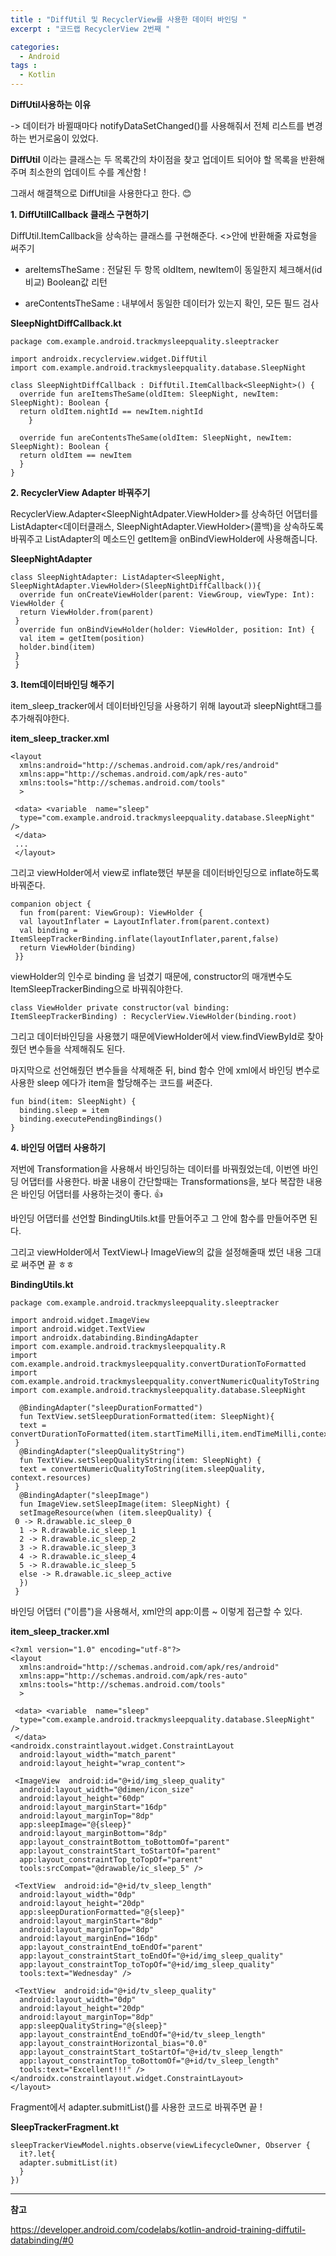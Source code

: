 ```yaml
---
title : "DiffUtil 및 RecyclerView를 사용한 데이터 바인딩 "
excerpt : "코드랩 RecyclerView 2번째 "

categories:
  - Android
tags :
  - Kotlin
---
```



**DiffUtil사용하는 이유**

-> 데이터가 바뀔때마다 notifyDataSetChanged()를 사용해줘서 전체 리스트를 변경하는 번거로움이 있었다.

**DiffUtil** 이라는 클래스는 두 목록간의 차이점을 찾고 업데이트 되어야 할 목록을 반환해주며 최소한의 업데이트 수를 계산함 !

그래서 해결책으로 DiffUtil을 사용한다고 한다. :blush: 

**1. DiffUtillCallback 클래스 구현하기**

DiffUtil.ItemCallback을 상속하는 클래스를 구현해준다. <>안에 반환해줄 자료형을 써주기 

- areItemsTheSame 
: 전달된 두 항목 oldItem, newItem이 동일한지 체크해서(id비교) Boolean값 리턴 

- areContentsTheSame
: 내부에서 동일한 데이터가 있는지 확인, 모든 필드 검사  

**SleepNightDiffCallback.kt**

~~~
package com.example.android.trackmysleepquality.sleeptracker  
  
import androidx.recyclerview.widget.DiffUtil  
import com.example.android.trackmysleepquality.database.SleepNight  
  
class SleepNightDiffCallback : DiffUtil.ItemCallback<SleepNight>() {  
  override fun areItemsTheSame(oldItem: SleepNight, newItem: SleepNight): Boolean {  
  return oldItem.nightId == newItem.nightId  
    }  
  
  override fun areContentsTheSame(oldItem: SleepNight, newItem: SleepNight): Boolean {  
  return oldItem == newItem  
  }  
}
~~~

**2. RecyclerView Adapter 바꿔주기**

RecyclerView.Adapter<SleepNightAdpater.ViewHolder>를 상속하던 어댑터를 ListAdapter<데이터클래스, SleepNightAdapter.ViewHolder>(콜백)을 상속하도록 바꿔주고 ListAdapter의 메소드인 getItem을 onBindViewHolder에 사용해줍니다.

**SleepNightAdapter**
~~~
class SleepNightAdapter: ListAdapter<SleepNight, SleepNightAdapter.ViewHolder>(SleepNightDiffCallback()){  
  override fun onCreateViewHolder(parent: ViewGroup, viewType: Int): ViewHolder {  
  return ViewHolder.from(parent)  
 }  
  override fun onBindViewHolder(holder: ViewHolder, position: Int) {  
  val item = getItem(position)  
  holder.bind(item)  
 }
 }
~~~

**3. Item데이터바인딩 해주기**

item_sleep_tracker에서 데이터바인딩을 사용하기 위해 layout과 sleepNight태그를 추가해줘야한다. 

**item_sleep_tracker.xml**
~~~
<layout  
  xmlns:android="http://schemas.android.com/apk/res/android"  
  xmlns:app="http://schemas.android.com/apk/res-auto"  
  xmlns:tools="http://schemas.android.com/tools"  
  >  
  
 <data> <variable  name="sleep"  
  type="com.example.android.trackmysleepquality.database.SleepNight" />  
 </data>
 ...
 </layout>
~~~

그리고 viewHolder에서 view로 inflate했던 부분을 데이터바인딩으로 inflate하도록 바꿔준다.

~~~
companion object {  
  fun from(parent: ViewGroup): ViewHolder {  
  val layoutInflater = LayoutInflater.from(parent.context)  
  val binding = ItemSleepTrackerBinding.inflate(layoutInflater,parent,false)  
  return ViewHolder(binding)  
 }}
~~~

viewHolder의 인수로 binding 을 넘겼기 때문에, constructor의 매개변수도 ItemSleepTrackerBinding으로 바꿔줘야한다.

~~~
class ViewHolder private constructor(val binding: ItemSleepTrackerBinding) : RecyclerView.ViewHolder(binding.root)
~~~

그리고 데이터바인딩을 사용했기 때문에ViewHolder에서 view.findViewById로 찾아줬던 변수들을 삭제해줘도 된다. 

마지막으로 선언해줬던 변수들을 삭제해준 뒤, bind 함수 안에 xml에서 바인딩 변수로 사용한 sleep 에다가 item을 할당해주는 코드를 써준다.

~~~
fun bind(item: SleepNight) {  
  binding.sleep = item  
  binding.executePendingBindings()  
}
~~~


**4. 바인딩 어댑터 사용하기**

저번에 Transformation을 사용해서 바인딩하는 데이터를 바꿔줬었는데, 이번엔 바인딩 어댑터를 사용한다. 바꿀 내용이 간단할때는 Transformations을, 보다 복잡한 내용은 바인딩 어댑터를 사용하는것이 좋다.  :thumbsup: 

바인딩 어댑터를 선언할 BindingUtils.kt를 만들어주고 그 안에 함수를 만들어주면 된다.

그리고 viewHolder에서 TextView나 ImageView의 값을 설정해줄때 썼던 내용 그대로 써주면 끝 ㅎㅎ


**BindingUtils.kt**
~~~
package com.example.android.trackmysleepquality.sleeptracker  
  
import android.widget.ImageView  
import android.widget.TextView  
import androidx.databinding.BindingAdapter  
import com.example.android.trackmysleepquality.R  
import com.example.android.trackmysleepquality.convertDurationToFormatted  
import com.example.android.trackmysleepquality.convertNumericQualityToString  
import com.example.android.trackmysleepquality.database.SleepNight  
  
  @BindingAdapter("sleepDurationFormatted")  
  fun TextView.setSleepDurationFormatted(item: SleepNight){  
  text = convertDurationToFormatted(item.startTimeMilli,item.endTimeMilli,context.resources)  
 }  
  @BindingAdapter("sleepQualityString")  
  fun TextView.setSleepQualityString(item: SleepNight) {  
  text = convertNumericQualityToString(item.sleepQuality, context.resources)  
 }  
  @BindingAdapter("sleepImage")  
  fun ImageView.setSleepImage(item: SleepNight) {  
  setImageResource(when (item.sleepQuality) {  
 0 -> R.drawable.ic_sleep_0  
  1 -> R.drawable.ic_sleep_1  
  2 -> R.drawable.ic_sleep_2  
  3 -> R.drawable.ic_sleep_3  
  4 -> R.drawable.ic_sleep_4  
  5 -> R.drawable.ic_sleep_5  
  else -> R.drawable.ic_sleep_active  
  })  
 }
~~~

바인딩 어댑터 ("이름")을 사용해서, xml안의 app:이름 ~ 이렇게 접근할 수 있다. 

**item_sleep_tracker.xml**

~~~
<?xml version="1.0" encoding="utf-8"?>  
<layout  
  xmlns:android="http://schemas.android.com/apk/res/android"  
  xmlns:app="http://schemas.android.com/apk/res-auto"  
  xmlns:tools="http://schemas.android.com/tools"  
  >  
  
 <data> <variable  name="sleep"  
  type="com.example.android.trackmysleepquality.database.SleepNight" />  
 </data>  
<androidx.constraintlayout.widget.ConstraintLayout  
  android:layout_width="match_parent"  
  android:layout_height="wrap_content">  
  
 <ImageView  android:id="@+id/img_sleep_quality"  
  android:layout_width="@dimen/icon_size"  
  android:layout_height="60dp"  
  android:layout_marginStart="16dp"  
  android:layout_marginTop="8dp"  
  app:sleepImage="@{sleep}"  
  android:layout_marginBottom="8dp"  
  app:layout_constraintBottom_toBottomOf="parent"  
  app:layout_constraintStart_toStartOf="parent"  
  app:layout_constraintTop_toTopOf="parent"  
  tools:srcCompat="@drawable/ic_sleep_5" />  
  
 <TextView  android:id="@+id/tv_sleep_length"  
  android:layout_width="0dp"  
  android:layout_height="20dp"  
  app:sleepDurationFormatted="@{sleep}"  
  android:layout_marginStart="8dp"  
  android:layout_marginTop="8dp"  
  android:layout_marginEnd="16dp"  
  app:layout_constraintEnd_toEndOf="parent"  
  app:layout_constraintStart_toEndOf="@+id/img_sleep_quality"  
  app:layout_constraintTop_toTopOf="@+id/img_sleep_quality"  
  tools:text="Wednesday" />  
  
 <TextView  android:id="@+id/tv_sleep_quality"  
  android:layout_width="0dp"  
  android:layout_height="20dp"  
  android:layout_marginTop="8dp"  
  app:sleepQualityString="@{sleep}"  
  app:layout_constraintEnd_toEndOf="@+id/tv_sleep_length"  
  app:layout_constraintHorizontal_bias="0.0"  
  app:layout_constraintStart_toStartOf="@+id/tv_sleep_length"  
  app:layout_constraintTop_toBottomOf="@+id/tv_sleep_length"  
  tools:text="Excellent!!!" />  
</androidx.constraintlayout.widget.ConstraintLayout>  
</layout>
~~~

Fragment에서 adapter.submitList()를 사용한 코드로 바꿔주면 끝 ! 

**SleepTrackerFragment.kt**

~~~
sleepTrackerViewModel.nights.observe(viewLifecycleOwner, Observer {  
  it?.let{  
  adapter.submitList(it)  
  }  
})
~~~

---

**참고**

<https://developer.android.com/codelabs/kotlin-android-training-diffutil-databinding/#0>
